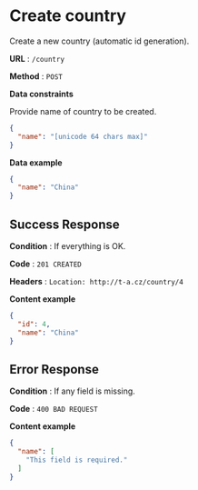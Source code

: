 # Create country

Create a new country (automatic id generation).

**URL** : `/country`

**Method** : `POST`

**Data constraints**

Provide name of country to be created.

```json
{
  "name": "[unicode 64 chars max]"
}
```

**Data example**

```json
{
  "name": "China"
}
```

## Success Response

**Condition** : If everything is OK.

**Code** : `201 CREATED`

**Headers** : `Location: http://t-a.cz/country/4`

**Content example**

```json
{
  "id": 4,
  "name": "China"
}
```

## Error Response

**Condition** : If any field is missing.

**Code** : `400 BAD REQUEST`

**Content example**

```json
{
  "name": [
    "This field is required."
  ]
}
```
